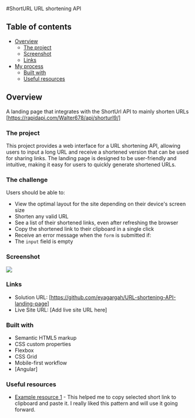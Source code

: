 #ShortURL URL shortening API

## Table of contents

- [Overview](#overview)
  - [The project](#the-project)
  - [Screenshot](#screenshot)
  - [Links](#links)
- [My process](#my-process)
  - [Built with](#built-with)
  - [Useful resources](#useful-resources)


## Overview
A landing page that integrates with the ShortUrl API to mainly shorten URLs [https://rapidapi.com/Walter678/api/shorturl9/]

### The project
This project provides a web interface for a URL shortening API, allowing users to input a long URL and receive a shortened version that can be used for sharing links. The landing page is designed to be user-friendly and intuitive, making it easy for users to quickly generate shortened URLs.


### The challenge

Users should be able to:

- View the optimal layout for the site depending on their device's screen size
- Shorten any valid URL
- See a list of their shortened links, even after refreshing the browser
- Copy the shortened link to their clipboard in a single click
- Receive an error message when the `form` is submitted if:
- The `input` field is empty

### Screenshot

![](./screenshot.jpg)

### Links

- Solution URL: [https://github.com/eyagargah/URL-shortening-API-landing-page]
- Live Site URL: [Add live site URL here]


### Built with

- Semantic HTML5 markup
- CSS custom properties
- Flexbox
- CSS Grid
- Mobile-first workflow
- [Angular]


### Useful resources

- [Example resource 1](https://zeroesandones.medium.com/how-to-copy-text-to-clipboard-in-angular-e99c0feda501) - This helped me to copy selected short link to clipboard and paste it. I really liked this pattern and will use it going forward.

